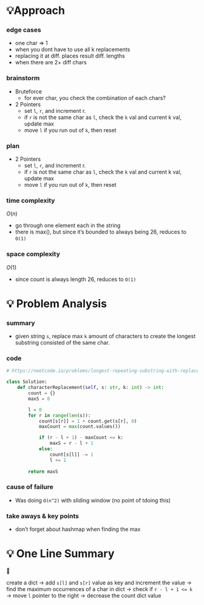 # 💡Approach

### edge cases

- one char ⇒ 1
- when you dont have to use all k replacements
- replacing it at diff. places result diff. lengths
- when there are 2+ diff chars

### brainstorm

- Bruteforce
    - for ever char, you check the combination of each chars?
- 2 Pointers
    - set `l`, `r`, and increment r.
    - if `r` is not the same char as `l`, check the `k` val and current k val, update max
    - move `l` if you run out of `k`, then reset

### plan

- 2 Pointers
    - set `l`, `r`, and increment r.
    - if `r` is not the same char as `l`, check the `k` val and current k val, update max
    - move `l` if you run out of `k`, then reset

### time complexity

$O(n)$

- go through one element each in the string
- there is max(), but since it’s bounded to always being 26, reduces to `O(1)`

### space complexity

$O(1)$

- since count is always length 26, reduces to `O(1)`

# 💡 Problem Analysis

### summary

- given string `s`, replace max `k` amount of characters to create the longest substring consisted of the same char.

### code

```python
# https://neetcode.io/problems/longest-repeating-substring-with-replacement

class Solution:
    def characterReplacement(self, s: str, k: int) -> int:
        count = {}
        maxS = 0

        l = 0
        for r in range(len(s)):
            count[s[r]] = 1 + count.get(s[r], 0)
            maxCount = max(count.values())

            if (r - l + 1) - maxCount <= k:
                maxS = r - l + 1
            else:
                count[s[l]] -= 1
                l += 1
                
        return maxS
```

### cause of failure

- Was doing `O(n^2)` with sliding window (no point of tdoing this)

### take aways & key points

- don’t forget about hashmap when finding the max

# 💡 One Line Summary

<aside>
📌

create a dict → add `s[l]` and `s[r]` value as key and increment the value → find the maximum occurrences of a char in dict → check if `r - l + 1 <= k` → move `l` pointer to the right → decrease the count dict value

</aside>